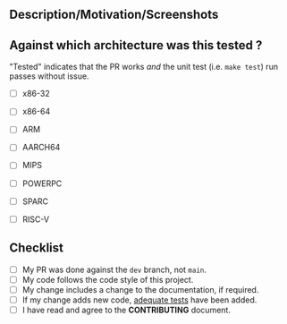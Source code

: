 
## Description/Motivation/Screenshots

<!-- Describe technically what your patch does. -->
<!-- Why is this change required? What problem does it solve? -->
<!-- Why is this patch will make a better world? -->
<!-- How does this look? Add a screenshot if you can -->


## Against which architecture was this tested ?

"Tested" indicates that the PR works *and* the unit test (i.e. `make test`) run passes without issue.

 * [ ] x86-32
 * [ ] x86-64
 * [ ] ARM
 * [ ] AARCH64
 * [ ] MIPS        
 * [ ] POWERPC     
 * [ ] SPARC       
 * [ ] RISC-V 


## Checklist

<!-- N.B.: Your patch won't be reviewed unless fulfilling the following base requirements: -->
<!--- Put an `x` in all the boxes that are complete, or that don't apply -->
- [ ] My PR was done against the `dev` branch, not `main`.
- [ ] My code follows the code style of this project.
- [ ] My change includes a change to the documentation, if required.
- [ ] If my change adds new code, [adequate tests](docs/testing.md) have been added.
- [ ] I have read and agree to the **CONTRIBUTING** document.
